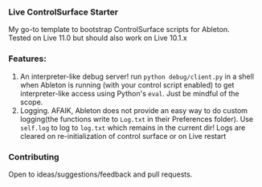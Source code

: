 ### Live ControlSurface Starter

My go-to template to bootstrap ControlSurface scripts for Ableton.  
Tested on Live 11.0 but should also work on Live 10.1.x

### Features:
1. An interpreter-like debug server! run ```python debug/client.py``` in a shell when Ableton is running (with your control script enabled) to get interpreter-like access using Python's ```eval```. Just be mindful of the scope.
2. Logging. AFAIK, Ableton does not provide an easy way to do custom logging(the functions write to ```Log.txt``` in their Preferences folder).
Use ```self.log``` to log to ```log.txt``` which remains in the current dir! Logs are cleared on re-initialization of control surface or on Live restart

### Contributing
Open to ideas/suggestions/feedback and pull requests.
